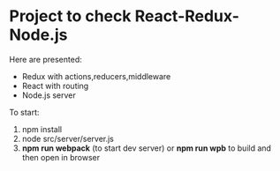 # Project to check React-Redux-Node.js

Here are presented:

 - Redux with actions,reducers,middleware
 - React with routing
 - Node.js server
 
To start:
1. npm install
2. node src/server/server.js
3. **npm run webpack** (to start dev server) or **npm run wpb** to build and then open in browser